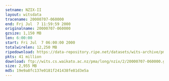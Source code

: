 ```yaml
---
setname: NZIX-II
layout: witsdata
tracename: 20000707-060000
end: Fri Jul  7 11:59:59 2000
originalname: 20000707-060000
gzsize: 1,150 MB
len: 6:00:00
start: Fri Jul  7 06:00:00 2000
totalwirelen: 12,250 MB
ripedownload: https://data-repository.ripe.net/datasets/wits-archive/pma/long/nzix/2/20000707-060000.gz
pkts: 41 million
download: ftp://wits.cs.waikato.ac.nz/pma/long/nzix/2/20000707-060000.gz
size: 2,955 MB
md5: 19e9a8fc137e0181f241438fe81d3e5a
---
```

